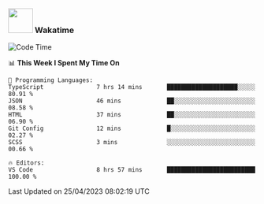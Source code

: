 ### <img src="https://media.giphy.com/media/VgCDAzcKvsR6OM0uWg/giphy.gif" width="50"> Wakatime

  <!--START_SECTION:waka-->
![Code Time](http://img.shields.io/badge/Code%20Time-1%2C382%20hrs%2045%20mins-blue)

📊 **This Week I Spent My Time On** 

```text
💬 Programming Languages: 
TypeScript               7 hrs 14 mins       ████████████████████░░░░░   80.91 % 
JSON                     46 mins             ██░░░░░░░░░░░░░░░░░░░░░░░   08.58 % 
HTML                     37 mins             ██░░░░░░░░░░░░░░░░░░░░░░░   06.90 % 
Git Config               12 mins             █░░░░░░░░░░░░░░░░░░░░░░░░   02.27 % 
SCSS                     3 mins              ░░░░░░░░░░░░░░░░░░░░░░░░░   00.66 % 

🔥 Editors: 
VS Code                  8 hrs 57 mins       █████████████████████████   100.00 % 
```


 Last Updated on 25/04/2023 08:02:19 UTC
<!--END_SECTION:waka-->

